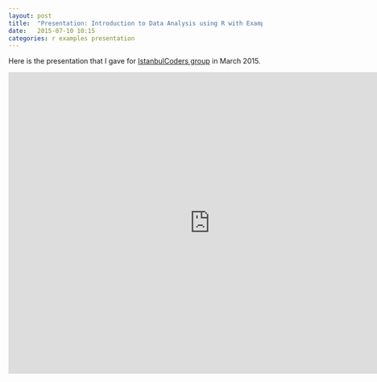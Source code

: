```yaml
---
layout: post
title:  "Presentation: Introduction to Data Analysis using R with Examples"
date:   2015-07-10 10:15
categories: r examples presentation
---
```

Here is the presentation that I gave for [IstanbulCoders group](http://istanbulcoders.org) in March 2015.

<iframe id="html5slides" src="http://mertnuhoglu.github.io/data_analysis_istanbulcoders/" width="800" height="600" scrolling="no" align="middle" frameborder="0"></iframe>

